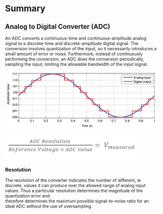 # Summary 

## Analog to Digital Converter (ADC)

An ADC converts a continuous-time and continuous-amplitude analog signal to a discrete-time and discrete-amplitude digital signal. The conversion involves quantization of the input, so it necessarily introduces a small amount of error or noise. Furthermore, instead of continuously performing the conversion, an ADC does the conversion periodically, 
sampling the input, limiting the allowable bandwidth of the input signal. 

![lol](assignments/Assets/0418_adc_signal_2.png)

![lo](assignments/Assets/Screenshot_from_2019-06-20_14-47-28.png)

### Resolution

The resolution of the converter indicates the number of different, ie discrete, values it can produce over the allowed range of analog input values. Thus a particular resolution determines the magnitude of the quantization error and \
therefore determines the maximum possible signal-to-noise ratio for an ideal ADC without the use of oversampling.